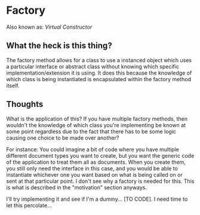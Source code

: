 # Factory
Also known as: *Virtual Constructor*

## What the heck is this thing?
The factory method allows for a class to use a instanced object which uses a particular interface or abstract class without knowing which specific implementation/extension it is using. It does this because the knowledge of which class is being instantiated is encapsulated within the factory method itself.

## Thoughts
What is the application of this? If you have multiple factory methods, then wouldn't the knowledge of which class you're implementing be known at some point regardless due to the fact that there has to be some logic causing one choice to be made over another?

For instance: You could imagine a bit of code where you have multiple different document types you want to create, but you want the generic code of the application to treat them all as documents. When you create them, you still only need the interface in this case, and you would be able to instantiate whichever one you want based on what is being called on or sent at that particular point. I don't see why a factory is needed for this. This is what is described in the "motivation" section anyways.

I'll try implementing it and see if I'm a dummy... [TO CODE].
I need time to let this percolate...